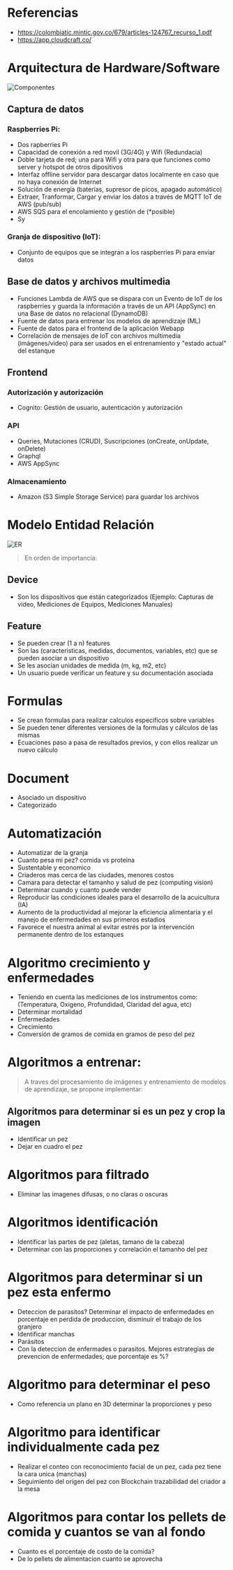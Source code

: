 # Referencias
- https://colombiatic.mintic.gov.co/679/articles-124767_recurso_1.pdf
- https://app.cloudcraft.co/
  
# Arquitectura de Hardware/Software
![Componentes](./_images/arquitectura-webapp-cultivos-acuicolas-004.png)

## Captura de datos
### Raspberries Pi: 
- Dos rapberries Pi
- Capacidad de conexión a red movil (3G/4G) y Wifi (Redundacia)
- Doble tarjeta de red; una para Wifi y otra para que funciones como server y hotspot de otros dipositivos
- Interfaz offline servidor para descargar datos localmente en caso que no haya conexión de Internet
- Solución de energía (baterías, supresor de picos, apagado automático)
- Extraer, Tranformar, Cargar  y enviar los datos a través de MQTT IoT de AWS (pub/sub)
- AWS SQS para el encolamiento y gestión de  (*posible)
- Sy

### Granja de dispositivo (IoT): 
- Conjunto de equipos que se integran a los raspberries Pi para enviar datos

## Base de datos y archivos multimedia
- Funciones Lambda de AWS que se dispara con un Evento de IoT de los raspberries y guarda la información a través de un API (AppSync) en una Base de datos no relacional (DynamoDB) 
- Fuente de datos para entrenar los modelos de aprendizaje (ML)
- Fuente de datos para el frontend de la aplicación Webapp
- Correlación de mensajes de IoT con archivos multimedia (imágenes/video) para ser usados en el entrenamiento y "estado actual" del estanque

## Frontend
### Autorización y autorización
- Cognito: Gestión de usuario, autenticación y autorización
### API
- Queries, Mutaciones (CRUD), Suscripciones (onCreate, onUpdate, onDelete)
- Graphql
- AWS AppSync

### Almacenamiento
- Amazon (S3 Simple Storage Service) para guardar los archivos


# Modelo Entidad Relación
![ER](./_images/ER_Diagram.drawio.png)

> En orden de importancia: 

## Device
- Son los dispositivos que están categorizados (Ejemplo: Capturas de video, Mediciones de Equipos, Mediciones Manuales)

## Feature
- Se pueden crear (1 a n) features
- Son las (caracteristicas, medidas, documentos, variables, etc) que se pueden asociar a un dispositivo
- Se les asocian unidades de medida (m, kg, m2, etc)
- Un usuario puede verificar un feature y su documentación asociada

# Formulas
- Se crean fórmulas para realizar calculos especificos sobre variables 
- Se pueden tener diferentes versiones de la formulas y cálculos de las mismas
- Ecuaciones paso a pasa de resultados previos, y con ellos realizar un nuevo cálculo

# Document
- Asociado un dispositivo
- Categorizado 


# Automatización 
- Automatizar de la granja
- Cuanto pesa mi pez? comida vs proteina
- Sustentable y economico
- Criaderos mas cerca de las ciudades, menores costos
- Camara para detectar el tamanho y salud de pez (computing vision)
- Determinar cuando y cuanto puede vender
- Reproducir las condiciones ideales para el desarrollo de la acuicultura (IA) 
- Aumento de la productividad al mejorar la eficiencia alimentaria y el manejo de enfermedades en sus primeros estadios 
- Favorece el nuestra animal al evitar estrés por la intervención permanente dentro de los estanques


# Algoritmo crecimiento y enfermedades
- Teniendo en cuenta las mediciones de los instrumentos como: (Temperatura, Oxigeno, Profundidad, Claridad del agua, etc)
- Determinar mortalidad
- Enfermedades
- Crecimiento
- Conversión de gramos de comida en gramos de peso del pez

# Algoritmos a entrenar:
> A traves del procesamiento de imágenes y entrenamiento de modelos de aprendizaje, se propone implementar:

## Algoritmos para determinar si es un pez y crop la imagen
- Identificar un pez
- Dejar en cuadro el pez
  
# Algoritmos para filtrado 
- Eliminar las imagenes difusas, o no claras o oscuras
  
# Algoritmos identificación 
- Identificar las partes de pez (aletas, tamano de la cabeza)
- Determinar con las proporciones y correlación el tamanho del pez

# Algoritmos para determinar si un pez esta enfermo
- Deteccion de parasitos? Determinar el impacto de enfermedades en porcentaje en perdida de produccion, disminuir el trabajo de los granjero 
- Identificar manchas
- Parásitos
- Con la deteccion de enfermades o parasitos. Mejores estrategias de prevencion de enfermedades; que porcentaje es %?

# Algoritmo para determinar el peso
- Como referencia un plano en 3D determinar la proporciones y peso
  
# Algoritmo para identificar individualmente cada pez
- Realizar el conteo con reconocimiento facial de un pez, cada pez tiene la cara unica (manchas) 
- Seguimiento del origen del pez con Blockchain trazabilidad del criador a la mesa
  
# Algoritmos para contar los pellets de comida y cuantos se van al fondo
- Cuanto es el porcentaje de costo de la comida?
- De lo pellets de alimentacion cuanto se aprovecha


